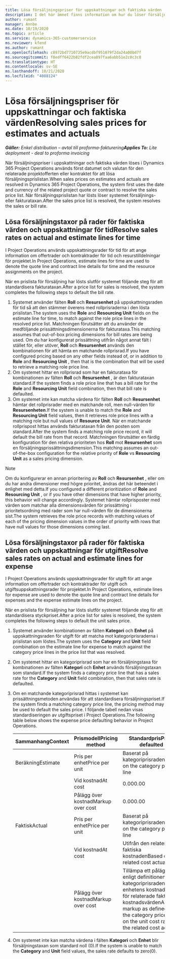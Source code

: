 ```yaml
---
title: Lösa försäljningspriser för uppskattningar och faktiska värden
description: I det här ämnet finns information om hur du löser försäljningspriser för uppskattningar och faktiska värden.
author: rumant
manager: Annbe
ms.date: 10/19/2020
ms.topic: article
ms.service: dynamics-365-customerservice
ms.reviewer: kfend
ms.author: rumant
ms.openlocfilehash: c8972bd7710735e9acdbf951079f2da24a00bd7f
ms.sourcegitcommit: f8edff6422b82fdf2cea897faa6abb51e2c0c3c8
ms.translationtype: HT
ms.contentlocale: sv-SE
ms.lasthandoff: 10/21/2020
ms.locfileid: "4088124"
---
```

# <a name="resolving-sales-prices-for-estimates-and-actuals"></a><span data-ttu-id="441aa-103">Lösa försäljningspriser för uppskattningar och faktiska värden</span><span class="sxs-lookup"><span data-stu-id="441aa-103">Resolving sales prices for estimates and actuals</span></span>

<span data-ttu-id="441aa-104">_**Gäller:** Enkel distribution – avtal till proforma-fakturering_</span><span class="sxs-lookup"><span data-stu-id="441aa-104">_**Applies To:** Lite deployment - deal to proforma invoicing_</span></span>

<span data-ttu-id="441aa-105">När försäljningspriser i uppskattningar och faktiska värden löses i Dynamics 365 Project Operations används först datumet och valutan för den relaterade projektofferten eller kontraktet för att lösa försäljningsprislistan.</span><span class="sxs-lookup"><span data-stu-id="441aa-105">When sales prices on estimates and actuals are resolved in Dynamics 365 Project Operations, the system first uses the date and currency of the related project quote or contract to resolve the sales price list.</span></span> <span data-ttu-id="441aa-106">När försäljningsprislistan har lösts löser systemet försäljnings- eller fakturataxan.</span><span class="sxs-lookup"><span data-stu-id="441aa-106">After the sales price list is resolved, the system resolves the sales or bill rate.</span></span>

## <a name="resolve-sales-rates-on-actual-and-estimate-lines-for-time"></a><span data-ttu-id="441aa-107">Lösa försäljningstaxor på rader för faktiska värden och uppskattningar för tid</span><span class="sxs-lookup"><span data-stu-id="441aa-107">Resolve sales rates on actual and estimate lines for time</span></span>

<span data-ttu-id="441aa-108">I Project Operations används uppskattningsrader för tid för att ange information om offertrader och kontraktrader för tid och resurstilldelningar för projektet.</span><span class="sxs-lookup"><span data-stu-id="441aa-108">In Project Operations, estimate lines for time are used to denote the quote line and contract line details for time and the resource assignments on the project.</span></span>

<span data-ttu-id="441aa-109">När en prislista för försäljning har lösts slutför systemet följande steg för att standardisera fakturataxan.</span><span class="sxs-lookup"><span data-stu-id="441aa-109">After a price list for sales is resolved, the system completes the following steps to default the bill rate.</span></span>

1. <span data-ttu-id="441aa-110">Systemet använder fälten **Roll** och **Resursenhet** på uppskattningsraden för tid så att den stämmer överens med rollprisraderna i den lösta prislistan.</span><span class="sxs-lookup"><span data-stu-id="441aa-110">The system uses the **Role** and **Resourcing Unit** fields on the estimate line for time, to match against the role price lines in the resolved price list.</span></span> <span data-ttu-id="441aa-111">Matchningen förutsätter att du använder de medföljande prissättningsdimensionerna för fakturataxa.</span><span class="sxs-lookup"><span data-stu-id="441aa-111">This matching assumes that out-of-box pricing dimensions for bill rates are being used.</span></span> <span data-ttu-id="441aa-112">Om du har konfigurerat prissättning utifrån något annat fält i stället för, eller utöver, **Roll** och **Resursenhet** används den kombinationen för att hämta en matchande rollprisrad.</span><span class="sxs-lookup"><span data-stu-id="441aa-112">If you have configured pricing based on any other fields instead of, or in addition to **Role** and **Resourcing Unit** , then that is the combination that will be used to retrieve a matching role price line.</span></span>
2. <span data-ttu-id="441aa-113">Om systemet hittar en rollprisrad som har en fakturataxa för kombinationen av fälten **Roll** och **Resursenhet** , är den fakturataxan standard.</span><span class="sxs-lookup"><span data-stu-id="441aa-113">If the system finds a role price line that has a bill rate for the **Role** and **Resourcing Unit** field combination, then that bill rate is defaulted.</span></span>
3. <span data-ttu-id="441aa-114">Om systemet inte kan matcha värdena för fälten **Roll** och **Resursenhet** hämtar det rollprisrader med en matchande roll, men null-värden för **Resursenheten**.</span><span class="sxs-lookup"><span data-stu-id="441aa-114">If the system is unable to match the **Role** and **Resourcing Unit** field values, then it retrieves role price lines with a matching role but null values of **Resource Unit**.</span></span> <span data-ttu-id="441aa-115">När en matchande rollprispost hittas används fakturataxan från den posten som standard.</span><span class="sxs-lookup"><span data-stu-id="441aa-115">After the system finds a matching role price record, it will default the bill rate from that record.</span></span> <span data-ttu-id="441aa-116">Matchningen förutsätter en färdig konfiguration för den relativa prioriteten hos **Roll** mot **Resursenhet** som en försäljningsprissättningsdimension.</span><span class="sxs-lookup"><span data-stu-id="441aa-116">This matching assumes an out-of-the-box configuration for the relative priority of **Role** vs **Resourcing Unit** as a sales pricing dimension.</span></span>

> [!NOTE]
> <span data-ttu-id="441aa-117">Om du konfigurerar en annan prioritering av **Roll** och **Resursenhet** , eller om du har andra dimensioner med högre prioritet, ändras det här beteendet i enlighet med detta.</span><span class="sxs-lookup"><span data-stu-id="441aa-117">If you configured a different prioritization of **Role** and **Resourcing Unit** , or if you have other dimensions that have higher priority, this behavior will change accordingly.</span></span> <span data-ttu-id="441aa-118">Systemet hämtar rollprisposter med värden som matchar alla dimensionsvärden för prissättning i prioritetsordning med rader som har null-värden för de dimensionerna sist.</span><span class="sxs-lookup"><span data-stu-id="441aa-118">The system retrieves the role price records with matching values of each of the pricing dimension values in the order of priority with rows that have null values for those dimensions coming last.</span></span>

## <a name="resolve-sales-rates-on-actual-and-estimate-lines-for-expense"></a><span data-ttu-id="441aa-119">Lösa försäljningstaxor på rader för faktiska värden och uppskattningar för utgift</span><span class="sxs-lookup"><span data-stu-id="441aa-119">Resolve sales rates on actual and estimate lines for expense</span></span>

<span data-ttu-id="441aa-120">I Project Operations används uppskattningsrader för utgift för att ange information om offertrader och kontraktrader för utgift och utgiftsuppskattningsrader för projektet.</span><span class="sxs-lookup"><span data-stu-id="441aa-120">In Project Operations, estimate lines for expense are used to denote the quote line and contract line details for expenses and the expense estimate lines on the project.</span></span>

<span data-ttu-id="441aa-121">När en prislista för försäljning har lösts slutför systemet följande steg för att standardisera styckpriset.</span><span class="sxs-lookup"><span data-stu-id="441aa-121">After a price list for sales is resolved, the system completes the following steps to default the unit sales price.</span></span>

1. <span data-ttu-id="441aa-122">Systemet använder kombinationen av fälten **Kategori** och **Enhet** på uppskattningsraden för utgift för att matcha mot kategoriprisraderna i prislistan som löstes.</span><span class="sxs-lookup"><span data-stu-id="441aa-122">The system uses the **Category** and **Unit** field combination on the estimate line for expense to match against the category price lines in the price list that was resolved.</span></span>
2. <span data-ttu-id="441aa-123">Om systemet hittar en kategoriprisrad som har en försäljningstaxa för kombinationen av fälten **Kategori** och **Enhet** används försäljningstaxan som standard.</span><span class="sxs-lookup"><span data-stu-id="441aa-123">If the system finds a category price line that has a sales rate for the **Category** and **Unit** field combination, then that sales rate is defaulted.</span></span>
3. <span data-ttu-id="441aa-124">Om en matchande kategoriprisrad hittas i systemet kan prissättningsmetoden användas för att standardisera försäljningspriset.</span><span class="sxs-lookup"><span data-stu-id="441aa-124">If the system finds a matching category price line, the pricing method may be used to default the sales price.</span></span> <span data-ttu-id="441aa-125">I följande tabell nedan visas standardiseringen av utgiftspriset i Project Operations.</span><span class="sxs-lookup"><span data-stu-id="441aa-125">The following table below shows the expense price defaulting behavior in Project Operations.</span></span>

    | <span data-ttu-id="441aa-126">Sammanhang</span><span class="sxs-lookup"><span data-stu-id="441aa-126">Context</span></span> | <span data-ttu-id="441aa-127">Prismodell</span><span class="sxs-lookup"><span data-stu-id="441aa-127">Pricing method</span></span> | <span data-ttu-id="441aa-128">Standardpris</span><span class="sxs-lookup"><span data-stu-id="441aa-128">Price defaulted</span></span> |
    | --- | --- | --- |
    | <span data-ttu-id="441aa-129">Beräkning</span><span class="sxs-lookup"><span data-stu-id="441aa-129">Estimate</span></span> | <span data-ttu-id="441aa-130">Pris per enhet</span><span class="sxs-lookup"><span data-stu-id="441aa-130">Price per unit</span></span> | <span data-ttu-id="441aa-131">Baserat på kategoriprisraden</span><span class="sxs-lookup"><span data-stu-id="441aa-131">Based on the category price line</span></span> |
    | &nbsp; | <span data-ttu-id="441aa-132">Vid kostnad</span><span class="sxs-lookup"><span data-stu-id="441aa-132">At cost</span></span> | <span data-ttu-id="441aa-133">0.00</span><span class="sxs-lookup"><span data-stu-id="441aa-133">0.00</span></span> |
    | &nbsp; | <span data-ttu-id="441aa-134">Pålägg över kostnad</span><span class="sxs-lookup"><span data-stu-id="441aa-134">Markup over cost</span></span> | <span data-ttu-id="441aa-135">0.00</span><span class="sxs-lookup"><span data-stu-id="441aa-135">0.00</span></span> |
    | <span data-ttu-id="441aa-136">Faktisk</span><span class="sxs-lookup"><span data-stu-id="441aa-136">Actual</span></span> | <span data-ttu-id="441aa-137">Pris per enhet</span><span class="sxs-lookup"><span data-stu-id="441aa-137">Price per unit</span></span> | <span data-ttu-id="441aa-138">Baserat på kategoriprisraden</span><span class="sxs-lookup"><span data-stu-id="441aa-138">Based on the category price line</span></span> |
    | &nbsp; | <span data-ttu-id="441aa-139">Vid kostnad</span><span class="sxs-lookup"><span data-stu-id="441aa-139">At cost</span></span> | <span data-ttu-id="441aa-140">Utifrån den relaterade faktiska kostnaden</span><span class="sxs-lookup"><span data-stu-id="441aa-140">Based on the related cost actual</span></span> |
    | &nbsp; | <span data-ttu-id="441aa-141">Pålägg över kostnad</span><span class="sxs-lookup"><span data-stu-id="441aa-141">Markup over cost</span></span> | <span data-ttu-id="441aa-142">Tillämpa ett pålägg enligt definitionen på kategoriprisraden i enhetens kostnadstaxa för relaterade faktiska kostnadsvärden</span><span class="sxs-lookup"><span data-stu-id="441aa-142">Apply a markup as defined by the category price line on the unit cost rate of the related cost actual</span></span> |

4. <span data-ttu-id="441aa-143">Om systemet inte kan matcha värdena i fälten **Kategori** och **Enhet** blir försäljningstaxan som standard noll (0).</span><span class="sxs-lookup"><span data-stu-id="441aa-143">If the system is unable to match the **Category** and **Unit** field values, the sales rate defaults to zero(0).</span></span>
